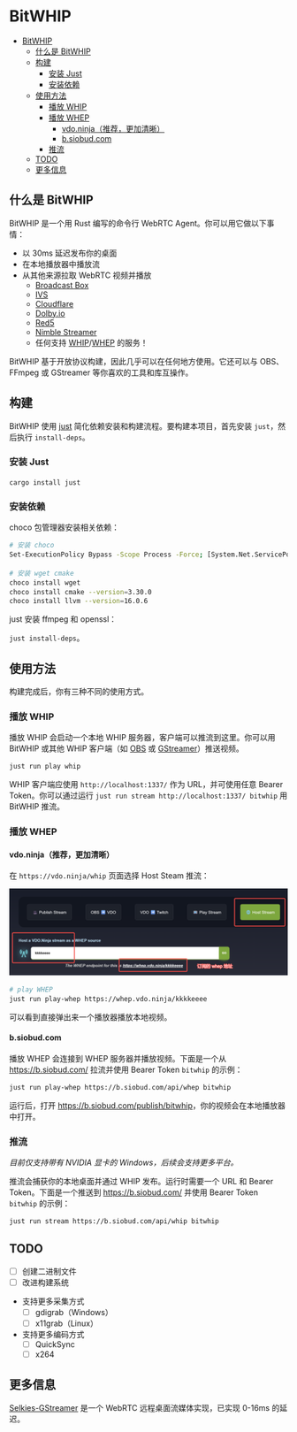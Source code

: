 # BitWHIP

- [BitWHIP](#bitwhip)
  - [什么是 BitWHIP](#什么是-bitwhip)
  - [构建](#构建)
    - [安装 Just](#安装-just)
    - [安装依赖](#安装依赖)
  - [使用方法](#使用方法)
    - [播放 WHIP](#播放-whip)
    - [播放 WHEP](#播放-whep)
      - [vdo.ninja（推荐，更加清晰）](#vdoninja推荐更加清晰)
      - [b.siobud.com](#bsiobudcom)
    - [推流](#推流)
  - [TODO](#todo)
  - [更多信息](#更多信息)

## 什么是 BitWHIP

BitWHIP 是一个用 Rust 编写的命令行 WebRTC Agent。你可以用它做以下事情：

- 以 30ms 延迟发布你的桌面
- 在本地播放器中播放流
- 从其他来源拉取 WebRTC 视频并播放
  - [Broadcast Box](https://github.com/glimesh/broadcast-box)
  - [IVS](https://aws.amazon.com/ivs/)
  - [Cloudflare](https://developers.cloudflare.com/stream/webrtc-beta/)
  - [Dolby.io](https://docs.dolby.io/streaming-apis/reference/whip_whippublish)
  - [Red5](https://www.red5.net/docs/special/user-guide/whip-whep-configuration/)
  - [Nimble Streamer](https://softvelum.com/nimble/)
  - 任何支持 [WHIP](https://datatracker.ietf.org/doc/draft-ietf-wish-whip/)/[WHEP](https://datatracker.ietf.org/doc/draft-murillo-whep/) 的服务！

BitWHIP 基于开放协议构建，因此几乎可以在任何地方使用。它还可以与 OBS、FFmpeg 或 GStreamer 等你喜欢的工具和库互操作。

## 构建

BitWHIP 使用 [just](https://github.com/casey/just) 简化依赖安装和构建流程。要构建本项目，首先安装 `just`，然后执行 `install-deps`。

### 安装 Just

`cargo install just`

### 安装依赖

choco 包管理器安装相关依赖：

```bash
# 安装 choco
Set-ExecutionPolicy Bypass -Scope Process -Force; [System.Net.ServicePointManager]::SecurityProtocol = [System.Net.ServicePointManager]::SecurityProtocol -bor 3072; iex ((New-Object System.Net.WebClient).DownloadString('https://community.chocolatey.org/install.ps1'))

# 安装 wget cmake
choco install wget
choco install cmake --version=3.30.0
choco install llvm --version=16.0.6
```

just 安装 ffmpeg 和 openssl：

`just install-deps`。

## 使用方法

构建完成后，你有三种不同的使用方式。

### 播放 WHIP

播放 WHIP 会启动一个本地 WHIP 服务器，客户端可以推流到这里。你可以用 BitWHIP 或其他 WHIP 客户端（如 [OBS](https://obsproject.com/) 或 [GStreamer](https://gstreamer.freedesktop.org/)）推送视频。

```bash
just run play whip
```

WHIP 客户端应使用 `http://localhost:1337/` 作为 URL，并可使用任意 Bearer Token。你可以通过运行 `just run stream http://localhost:1337/ bitwhip` 用 BitWHIP 推流。

### 播放 WHEP

#### vdo.ninja（推荐，更加清晰）

在 `https://vdo.ninja/whip` 页面选择 Host Steam 推流：

![vdo.ninja-host-stream](./image/vdo.ninja-host-stream.png)

```bash
# play WHEP
just run play-whep https://whep.vdo.ninja/kkkkeeee
```

可以看到直接弹出来一个播放器播放本地视频。

#### b.siobud.com

播放 WHEP 会连接到 WHEP 服务器并播放视频。下面是一个从 <https://b.siobud.com/> 拉流并使用 Bearer Token `bitwhip` 的示例：

```bash
just run play-whep https://b.siobud.com/api/whep bitwhip
```

运行后，打开 <https://b.siobud.com/publish/bitwhip>，你的视频会在本地播放器中打开。

### 推流

*目前仅支持带有 NVIDIA 显卡的 Windows，后续会支持更多平台。*

推流会捕获你的本地桌面并通过 WHIP 发布。运行时需要一个 URL 和 Bearer Token。下面是一个推送到 <https://b.siobud.com/> 并使用 Bearer Token `bitwhip` 的示例：

```bash
just run stream https://b.siobud.com/api/whip bitwhip
```

## TODO

- [ ] 创建二进制文件
- [ ] 改进构建系统
- 支持更多采集方式
  - [ ] gdigrab（Windows）
  - [ ] x11grab（Linux）
- 支持更多编码方式
  - [ ] QuickSync
  - [ ] x264

## 更多信息

[Selkies-GStreamer](https://github.com/selkies-project/selkies-gstreamer) 是一个 WebRTC 远程桌面流媒体实现，已实现 0-16ms 的延迟。
